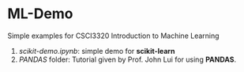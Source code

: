 # ML-Demo
Simple examples for CSCI3320 Introduction to Machine Learning
1. *scikit-demo.ipynb*: simple demo for **scikit-learn**
2. *PANDAS* folder: Tutorial given by Prof. John Lui for using **PANDAS**.